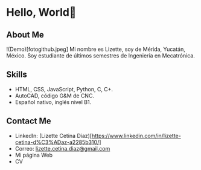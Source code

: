 # Hello, World👋

 ## About Me 
 !(Demo)[fotogithub.jpeg]
 Mi nombre es Lizette, soy de Mérida, Yucatán, México.
 Soy estudiante de últimos semestres de Ingeniería en Mecatrónica. 
 ## Skills
- HTML, CSS, JavaScript, Python, C, C+.
- AutoCAD, código G&M de CNC.
- Español nativo, inglés nivel B1.
 ## Contact Me
 - LinkedIn: (Lizette Cetina Díaz)[https://www.linkedin.com/in/lizette-cetina-d%C3%ADaz-a2285b310/]
 - Correo: lizette.cetina.diaz@gmail.com
 - Mi página Web
 - CV
